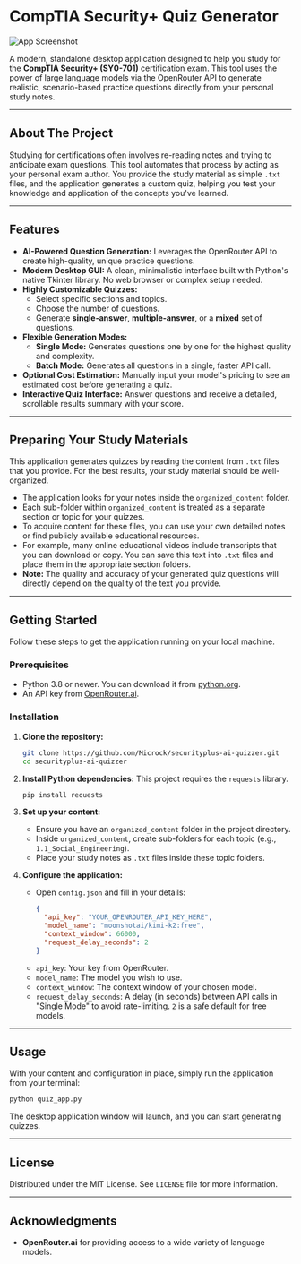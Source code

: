 # CompTIA Security+ Quiz Generator

![App Screenshot](https://github.com/user-attachments/assets/66d71ab0-d928-45ba-8d38-ae017ab1a2d2)

A modern, standalone desktop application designed to help you study for the **CompTIA Security+ (SY0-701)** certification exam. This tool uses the power of large language models via the OpenRouter API to generate realistic, scenario-based practice questions directly from your personal study notes.

---

## About The Project

Studying for certifications often involves re-reading notes and trying to anticipate exam questions. This tool automates that process by acting as your personal exam author. You provide the study material as simple `.txt` files, and the application generates a custom quiz, helping you test your knowledge and application of the concepts you've learned.

---

## Features

- **AI-Powered Question Generation:** Leverages the OpenRouter API to create high-quality, unique practice questions.
- **Modern Desktop GUI:** A clean, minimalistic interface built with Python's native Tkinter library. No web browser or complex setup needed.
- **Highly Customizable Quizzes:**
  - Select specific sections and topics.
  - Choose the number of questions.
  - Generate **single-answer**, **multiple-answer**, or a **mixed** set of questions.
- **Flexible Generation Modes:**
  - **Single Mode:** Generates questions one by one for the highest quality and complexity.
  - **Batch Mode:** Generates all questions in a single, faster API call.
- **Optional Cost Estimation:** Manually input your model's pricing to see an estimated cost before generating a quiz.
- **Interactive Quiz Interface:** Answer questions and receive a detailed, scrollable results summary with your score.

---

## Preparing Your Study Materials

This application generates quizzes by reading the content from `.txt` files that you provide. For the best results, your study material should be well-organized.

- The application looks for your notes inside the `organized_content` folder.
- Each sub-folder within `organized_content` is treated as a separate section or topic for your quizzes.
- To acquire content for these files, you can use your own detailed notes or find publicly available educational resources.
- For example, many online educational videos include transcripts that you can download or copy. You can save this text into `.txt` files and place them in the appropriate section folders.
- **Note:** The quality and accuracy of your generated quiz questions will directly depend on the quality of the text you provide.

---

## Getting Started

Follow these steps to get the application running on your local machine.

### Prerequisites

- Python 3.8 or newer. You can download it from [python.org](https://www.python.org/).
- An API key from [OpenRouter.ai](https://openrouter.ai/).

### Installation

1. **Clone the repository:**
    ```sh
    git clone https://github.com/Microck/securityplus-ai-quizzer.git
    cd securityplus-ai-quizzer
    ```

2. **Install Python dependencies:**
    This project requires the `requests` library.
    ```sh
    pip install requests
    ```

3. **Set up your content:**
    - Ensure you have an `organized_content` folder in the project directory.
    - Inside `organized_content`, create sub-folders for each topic (e.g., `1.1_Social_Engineering`).
    - Place your study notes as `.txt` files inside these topic folders.

4. **Configure the application:**
    - Open `config.json` and fill in your details:
        ```json
        {
          "api_key": "YOUR_OPENROUTER_API_KEY_HERE",
          "model_name": "moonshotai/kimi-k2:free",
          "context_window": 66000,
          "request_delay_seconds": 2
        }
        ```
    - `api_key`: Your key from OpenRouter.
    - `model_name`: The model you wish to use.
    - `context_window`: The context window of your chosen model.
    - `request_delay_seconds`: A delay (in seconds) between API calls in "Single Mode" to avoid rate-limiting. `2` is a safe default for free models.

---

## Usage

With your content and configuration in place, simply run the application from your terminal:

```sh
python quiz_app.py
```

The desktop application window will launch, and you can start generating quizzes.

---

## License

Distributed under the MIT License. See `LICENSE` file for more information.

---

## Acknowledgments

- **OpenRouter.ai** for providing access to a wide variety of language models.
